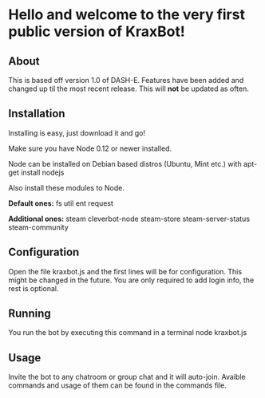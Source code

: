 Hello and welcome to the very first public version of KraxBot!
==============

About
--------------
This is based off version 1.0 of DASH-E.
Features have been added and changed up til the most recent release.
This will **not** be updated as often.

Installation
--------------
Installing is easy, just download it and go!

Make sure you have Node 0.12 or newer installed.

Node can be installed on Debian based distros (Ubuntu, Mint etc.) with
    apt-get install nodejs

Also install these modules to Node.

**Default ones:**
fs util ent request

**Additional ones:**
steam cleverbot-node steam-store steam-server-status steam-community

Configuration
--------------
Open the file kraxbot.js and the first lines will be for configuration.
This might be changed in the future.
You are only required to add login info, the rest is optional.

Running
--------------
You run the bot by executing this command in a terminal
    node kraxbot.js
    
Usage
--------------
Invite the bot to any chatroom or group chat and it will auto-join.
Avaible commands and usage of them can be found in the commands file.
